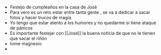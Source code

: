 - Festejo de cumpleaños en la casa de José 
- Para vero es un reto estar entre tanta gente , se va a dedicar a sacar fotos y hacer trucos de magia
- Yo tengo que estar atento a los humores y no quedarme si tiene ataque de pánicos
- Es importante festejar con [[José]] la buena noticia de que no le tienen que sacar el riñón 
- tome magnesio
- 